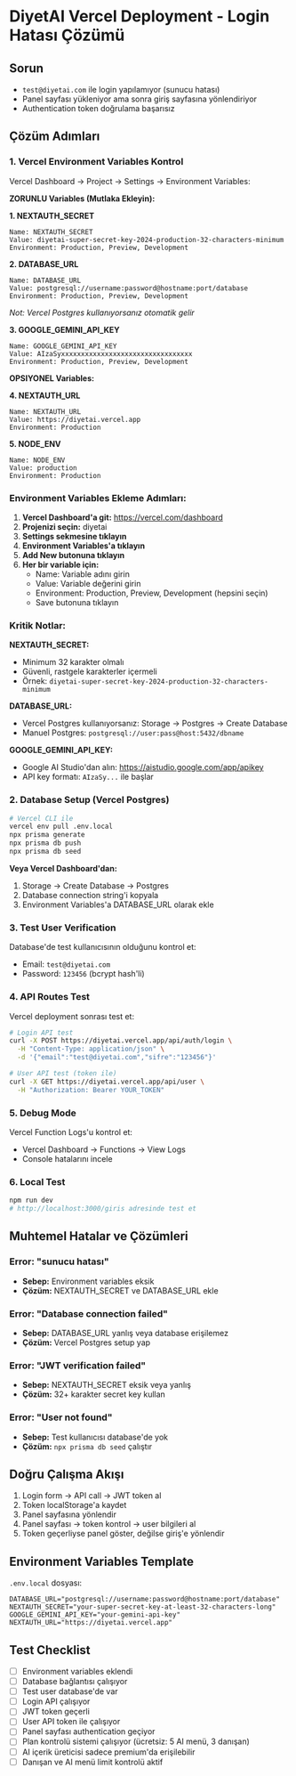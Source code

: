 # DiyetAI Vercel Deployment - Login Hatası Çözümü

## Sorun
- `test@diyetai.com` ile login yapılamıyor (sunucu hatası)
- Panel sayfası yükleniyor ama sonra giriş sayfasına yönlendiriyor
- Authentication token doğrulama başarısız

## Çözüm Adımları

### 1. Vercel Environment Variables Kontrol
Vercel Dashboard → Project → Settings → Environment Variables:

**ZORUNLU Variables (Mutlaka Ekleyin):**

**1. NEXTAUTH_SECRET**
```
Name: NEXTAUTH_SECRET
Value: diyetai-super-secret-key-2024-production-32-characters-minimum
Environment: Production, Preview, Development
```

**2. DATABASE_URL**
```
Name: DATABASE_URL
Value: postgresql://username:password@hostname:port/database
Environment: Production, Preview, Development
```
*Not: Vercel Postgres kullanıyorsanız otomatik gelir*

**3. GOOGLE_GEMINI_API_KEY**
```
Name: GOOGLE_GEMINI_API_KEY
Value: AIzaSyxxxxxxxxxxxxxxxxxxxxxxxxxxxxxxxxx
Environment: Production, Preview, Development
```

**OPSIYONEL Variables:**

**4. NEXTAUTH_URL**
```
Name: NEXTAUTH_URL
Value: https://diyetai.vercel.app
Environment: Production
```

**5. NODE_ENV**
```
Name: NODE_ENV
Value: production
Environment: Production
```

### Environment Variables Ekleme Adımları:

1. **Vercel Dashboard'a git:** https://vercel.com/dashboard
2. **Projenizi seçin:** diyetai
3. **Settings sekmesine tıklayın**
4. **Environment Variables'a tıklayın**
5. **Add New butonuna tıklayın**
6. **Her bir variable için:**
   - Name: Variable adını girin
   - Value: Variable değerini girin  
   - Environment: Production, Preview, Development (hepsini seçin)
   - Save butonuna tıklayın

### Kritik Notlar:

**NEXTAUTH_SECRET:**
- Minimum 32 karakter olmalı
- Güvenli, rastgele karakterler içermeli
- Örnek: `diyetai-super-secret-key-2024-production-32-characters-minimum`

**DATABASE_URL:**
- Vercel Postgres kullanıyorsanız: Storage → Postgres → Create Database
- Manuel Postgres: `postgresql://user:pass@host:5432/dbname`

**GOOGLE_GEMINI_API_KEY:**
- Google AI Studio'dan alın: https://aistudio.google.com/app/apikey
- API key formatı: `AIzaSy...` ile başlar

### 2. Database Setup (Vercel Postgres)
```bash
# Vercel CLI ile
vercel env pull .env.local
npx prisma generate
npx prisma db push
npx prisma db seed
```

**Veya Vercel Dashboard'dan:**
1. Storage → Create Database → Postgres
2. Database connection string'i kopyala
3. Environment Variables'a DATABASE_URL olarak ekle

### 3. Test User Verification
Database'de test kullanıcısının olduğunu kontrol et:
- Email: `test@diyetai.com`
- Password: `123456` (bcrypt hash'li)

### 4. API Routes Test
Vercel deployment sonrası test et:
```bash
# Login API test
curl -X POST https://diyetai.vercel.app/api/auth/login \
  -H "Content-Type: application/json" \
  -d '{"email":"test@diyetai.com","sifre":"123456"}'

# User API test (token ile)
curl -X GET https://diyetai.vercel.app/api/user \
  -H "Authorization: Bearer YOUR_TOKEN"
```

### 5. Debug Mode
Vercel Function Logs'u kontrol et:
- Vercel Dashboard → Functions → View Logs
- Console hatalarını incele

### 6. Local Test
```bash
npm run dev
# http://localhost:3000/giris adresinde test et
```

## Muhtemel Hatalar ve Çözümleri

### Error: "sunucu hatası"
- **Sebep:** Environment variables eksik
- **Çözüm:** NEXTAUTH_SECRET ve DATABASE_URL ekle

### Error: "Database connection failed"
- **Sebep:** DATABASE_URL yanlış veya database erişilemez
- **Çözüm:** Vercel Postgres setup yap

### Error: "JWT verification failed"
- **Sebep:** NEXTAUTH_SECRET eksik veya yanlış
- **Çözüm:** 32+ karakter secret key kullan

### Error: "User not found"
- **Sebep:** Test kullanıcısı database'de yok
- **Çözüm:** `npx prisma db seed` çalıştır

## Doğru Çalışma Akışı
1. Login form → API call → JWT token al
2. Token localStorage'a kaydet
3. Panel sayfasına yönlendir
4. Panel sayfası → token kontrol → user bilgileri al
5. Token geçerliyse panel göster, değilse giriş'e yönlendir

## Environment Variables Template

`.env.local` dosyası:
```env
DATABASE_URL="postgresql://username:password@hostname:port/database"
NEXTAUTH_SECRET="your-super-secret-key-at-least-32-characters-long"
GOOGLE_GEMINI_API_KEY="your-gemini-api-key"
NEXTAUTH_URL="https://diyetai.vercel.app"
```

## Test Checklist
- [ ] Environment variables eklendi
- [ ] Database bağlantısı çalışıyor
- [ ] Test user database'de var
- [ ] Login API çalışıyor
- [ ] JWT token geçerli
- [ ] User API token ile çalışıyor
- [ ] Panel sayfası authentication geçiyor
- [ ] Plan kontrolü sistemi çalışıyor (ücretsiz: 5 AI menü, 3 danışan)
- [ ] AI içerik üreticisi sadece premium'da erişilebilir
- [ ] Danışan ve AI menü limit kontrolü aktif
